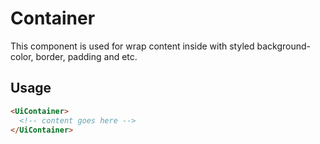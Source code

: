 # Container

This component is used for wrap content inside with styled background-color, border, padding and etc.

## Usage

```html
<UiContainer>
  <!-- content goes here -->
</UiContainer>
```
